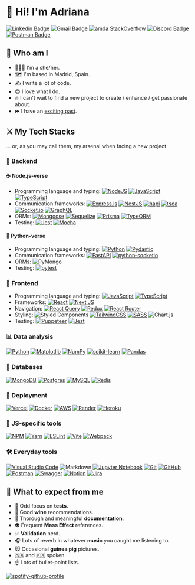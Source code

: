 # :wave: Hi! I'm Adriana

[![Linkedin Badge](https://img.shields.io/badge/-Adriana%20Martin%20de%20Aguilera-blue?style=flat-square&logo=Linkedin&logoColor=white&link=https://www.linkedin.com/in/amda/)](https://www.linkedin.com/in/amda/)
[![Gmail Badge](https://img.shields.io/badge/-adriana@amda.dev-c14438?style=flat-square&logo=Gmail&logoColor=white&link=mailto:kanna6501@gmail.com)](mailto:adriana@amda.dev)
[![amda StackOverflow](https://stackoverflow-badge.vercel.app/?userID=14979932)](https://stackoverflow.com/users/14979932/amda)
[![Discord Badge](https://img.shields.io/badge/-amda-5865F2?style=flat-square&logo=Discord&logoColor=white)](https://discordapp.com/users/amda#5788/)
[![Postman Badge](https://img.shields.io/badge/-amdaPhD-f56d24?style=flat-square&logo=Postman&logoColor=white)](https://www.postman.com/amda)

## 🤝 Who am I

- 🌈👧🌈 I'm a she/her.
- 🗺 I'm based in Madrid, Spain.
- ✍️ I write a lot of code.
- 😍 I love what I do.
- 🔥 I can't wait to find a new project to create / enhance / get passionate about.
- ⏮️ I have an [exciting past](https://e-archivo.uc3m.es/handle/10016/24978).

## ⚔️ My Tech Stacks

... or, as you may call them, my arsenal when facing a new project.

### 🌲 Backend

#### ☕ Node.js-verse

- Programming language and typing: [![NodeJS](https://img.shields.io/badge/node.js-6DA55F?&logo=node.js&logoColor=white)](https://nodejs.org/) [![JavaScript](https://img.shields.io/badge/javascript-%23323330.svg?&logo=javascript&logoColor=%23F7DF1E)](https://www.javascript.com/) [![TypeScript](https://img.shields.io/badge/typescript-%23007ACC.svg?&logo=typescript&logoColor=white)](https://www.typescriptlang.org/)
- Communication frameworks: [![Express.js](https://img.shields.io/badge/express.js-%23404d59.svg?&logo=express&logoColor=%2361DAFB)](https://expressjs.com/) [![NestJS](https://img.shields.io/badge/nestjs-%23E0234E.svg?&logo=nestjs&logoColor=white)](https://www.nestjs.com) [![hapi](https://img.shields.io/badge/-hapi-orange?&logo=hapi&logoColor=white)](https://hapi.dev/) [![tsoa](https://img.shields.io/badge/-tsoa-1a956c?&logo=tsoa&logoColor=white)](https://tsoa-community.github.io/docs/) [![Socket.io](https://img.shields.io/badge/Socket.io-black?&logo=socket.io&badgeColor=010101)](https://socket.io/) [![GraphQL](https://img.shields.io/badge/-GraphQL-E10098?&logo=graphql&logoColor=white)](https://graphql.org/)
- ORMs: [![Mongoose](https://img.shields.io/badge/-Mongoose-green?&logo=mongoose&logoColor=white)](https://mongoosejs.com/) [![Sequelize](https://img.shields.io/badge/Sequelize-52B0E7?&logo=Sequelize&logoColor=white)](https://sequelize.org/) [![Prisma](https://img.shields.io/badge/Prisma-3982CE?&logo=Prisma&logoColor=white)](https://www.prisma.io/) [![TypeORM](https://img.shields.io/badge/-TypeORM-FB201A?&logo=typeorm&logoColor=white)](https://typeorm.io/)
- Testing: [![Jest](https://img.shields.io/badge/-jest-%23C21325?&logo=jest&logoColor=white)](https://jestjs.io/) [![Mocha](https://img.shields.io/badge/-mocha-%238D6748?&logo=mocha&logoColor=white)](https://mochajs.org/)

#### 🐍 Python-verse

- Programming language and typing: [![Python](https://img.shields.io/badge/python-3670A0?&logo=python&logoColor=ffdd54)](https://www.python.org/) [![Pydantic](https://img.shields.io/badge/-Pydantic-E62B63?&logo=python&logoColor=white)](https://pydantic-docs.helpmanual.io/)
- Communication frameworks: [![FastAPI](https://img.shields.io/badge/FastAPI-005571?&logo=fastapi)](https://fastapi.tiangolo.com/) [![python-socketio](https://img.shields.io/badge/python_socketio-2eae92?&logo=socket.io&badgeColor=010101)](https://python-socketio.readthedocs.io/en/latest/index.html)
- ORMs: [![PyMongo](https://img.shields.io/badge/-PyMongo-4DB33D?&logo=mongodb&logoColor=white)](https://pymongo.readthedocs.io/)
- Testing: [![pytest](https://img.shields.io/badge/-pytest-1A9EDE?&logo=pytest&logoColor=white)](https://docs.pytest.org/)

### 🎄 Frontend

- Programming language and typing: [![JavaScript](https://img.shields.io/badge/javascript-%23323330.svg?&logo=javascript&logoColor=%23F7DF1E)](https://www.javascript.com/) [![TypeScript](https://img.shields.io/badge/typescript-%23007ACC.svg?&logo=typescript&logoColor=white)](https://www.typescriptlang.org/)
- Frameworks: [![React](https://img.shields.io/badge/react-%2320232a.svg?&logo=react&logoColor=%2361DAFB)](https://reactjs.org/) [![Next JS](https://img.shields.io/badge/Next-black?&logo=next.js&logoColor=white)](https://nextjs.org)
- Navigation: [![React Query](https://img.shields.io/badge/-React%20Query-FF4154?&logo=react%20query&logoColor=white)](https://tanstack.com/query/v3) [![Redux](https://img.shields.io/badge/redux-%23593d88.svg?&logo=redux&logoColor=white)](https://redux.js.org/) [![React Router](https://img.shields.io/badge/React_Router-CA4245?&logo=react-router&logoColor=white)](https://reactrouter.com/en/main)
- Styling: ![Styled Components](https://img.shields.io/badge/styled--components-DB7093?&logo=styled-components&logoColor=white) [![TailwindCSS](https://img.shields.io/badge/tailwindcss-%2338B2AC.svg?&logo=tailwind-css&logoColor=white)](https://tailwindcss.com/) [![SASS](https://img.shields.io/badge/SASS-hotpink.svg?&logo=SASS&logoColor=white)](https://sass-lang.com/) ![Chart.js](https://img.shields.io/badge/chart.js-F5788D.svg?&logo=chart.js&logoColor=white)
- Testing: [![Puppeteer](https://img.shields.io/badge/-Puppeteer-28D7A5?&logo=puppeteer&logoColor=white)](https://pptr.dev/) [![Jest](https://img.shields.io/badge/-jest-%23C21325?&logo=jest&logoColor=white)](https://jestjs.io/)

### 📊 Data analysis

[![Python](https://img.shields.io/badge/python-3670A0?&logo=python&logoColor=ffdd54)](https://www.python.org/) [![Matplotlib](https://img.shields.io/badge/Matplotlib-%23ffffff.svg?&logo=Matplotlib&logoColor=black)](https://matplotlib.org/) [![NumPy](https://img.shields.io/badge/numpy-%23013243.svg?&logo=numpy&logoColor=white)](https://numpy.org/) [![scikit-learn](https://img.shields.io/badge/scikit--learn-%23F7931E.svg?&logo=scikit-learn&logoColor=white)](https://scikit-learn.org) [![Pandas](https://img.shields.io/badge/pandas-%23150458.svg?&logo=pandas&logoColor=white)](https://pandas.pydata.org/)

### 💾 Databases

[![MongoDB](https://img.shields.io/badge/MongoDB-%234ea94b.svg?&logo=mongodb&logoColor=white)](https://www.mongodb.com/) [![Postgres](https://img.shields.io/badge/postgres-%23316192.svg?&logo=postgresql&logoColor=white)](https://www.postgresql.org/) [![MySQL](https://img.shields.io/badge/mysql-4479A1.svg?&logo=mysql&logoColor=white)](https://www.mysql.com/) [![Redis](https://img.shields.io/badge/redis-%23DD0031.svg?&logo=redis&logoColor=white)](https://redis.io/)

### 🚀 Deployment

[![Vercel](https://img.shields.io/badge/vercel-%23000000.svg?&logo=vercel&logoColor=white)](https://vercel.com/) [![Docker](https://img.shields.io/badge/docker-%230db7ed.svg?&logo=docker&logoColor=white)](https://www.docker.com/) [![AWS](https://img.shields.io/badge/AWS-%23FF9900.svg?&logo=amazon-aws&logoColor=white)](https://aws.amazon.com/) [![Render](https://img.shields.io/badge/Render-%46E3B7.svg?&logo=render&logoColor=white)](https://render.com/) [![Heroku](https://img.shields.io/badge/heroku-%23430098.svg?&logo=heroku&logoColor=white)](https://www.heroku.com/)

### 🧰 JS-specific tools

[![NPM](https://img.shields.io/badge/NPM-%23CB3837.svg?&logo=npm&logoColor=white)](https://www.npmjs.com/) [![Yarn](https://img.shields.io/badge/yarn-%232C8EBB.svg?&logo=yarn&logoColor=white)](https://yarnpkg.com/) [![ESLint](https://img.shields.io/badge/ESLint-4B3263?&logo=eslint&logoColor=white)](https://eslint.org/) [![Vite](https://img.shields.io/badge/vite-%23646CFF.svg?&logo=vite&logoColor=white)](https://vitejs.dev/) [![Webpack](https://img.shields.io/badge/webpack-%238DD6F9.svg?&logo=webpack&logoColor=black)](https://webpack.js.org/)

### 🛠 Everyday tools

[![Visual Studio Code](https://img.shields.io/badge/Visual%20Studio%20Code-0078d7.svg?&logo=visual-studio-code&logoColor=white)](https://code.visualstudio.com/) ![Markdown](https://img.shields.io/badge/markdown-%23000000.svg?&logo=markdown&logoColor=white) [![Jupyter Notebook](https://img.shields.io/badge/jupyter-%23FA0F00.svg?&logo=jupyter&logoColor=white)](https://jupyter.org/) [![Git](https://img.shields.io/badge/git-%23F05033.svg?&logo=git&logoColor=white)](https://git-scm.com/) [![GitHub](https://img.shields.io/badge/github-%23121011.svg?&logo=github&logoColor=white)](https://github.com/) [![Postman](https://img.shields.io/badge/Postman-FF6C37?&logo=postman&logoColor=white)](https://www.postman.com/) [![Swagger](https://img.shields.io/badge/-Swagger-%23Clojure?&logo=swagger&logoColor=white)](https://swagger.io/) [![Notion](https://img.shields.io/badge/Notion-%23000000.svg?&logo=notion&logoColor=white)](https://www.notion.so/) [![Jira](https://img.shields.io/badge/jira-%230A0FFF.svg?&logo=jira&logoColor=white)](https://jira.atlassian.com/)

## :muscle: What to expect from me

- 🧪 Odd focus on **tests**.
- 🍷 Good **wine** recommendations.
- 📓 Thorough and meaningful **documentation**.
- :alien: Frequent **Mass Effect** references.
- ✅ **Validation** nerd.
- :headphones: Lots of reverb in whatever **music** you caught me listening to.
- 🐭 Occasional **guinea pig** pictures.
- 🇬🇧 and 🇪🇸 spoken.
- ☝️ Lots of bullet-point lists.

[![spotify-github-profile](https://spotify-github-profile.vercel.app/api/view?uid=the.lost.dreamer&cover_image=true&theme=default)](https://github.com/kittinan/spotify-github-profile)
